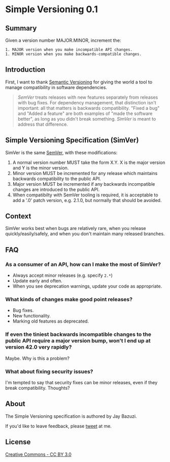 # Simple Versioning 0.1

## Summary

Given a version number MAJOR.MINOR, increment the:

    1. MAJOR version when you make incompatible API changes.
    1. MINOR version when you make backwards-compatible changes.

## Introduction

First, I want to thank [Semantic Versioning](http://semver.org) for giving the world a tool to manage compatibility in software dependencies.

>    _SemVer_ treats releases with new features separately from releases with bug fixes. For dependency management, that distinction isn't important: all that matters is backwards compatibility. "Fixed a bug" and "Added a feature" are both examples of "made the software better", as long as you didn't break something. _SimVer_ is meant to address that difference.


## Simple Versioning Specification (SimVer)

SimVer is the same [SemVer](http://semver.org), with these modifications:

1. A normal version number MUST take the form X.Y. X is the major version and Y is the minor version.
1. Minor version MUST be incremented for any release which maintains backwards compatibility to the public API.
1. Major version MUST be incremented if any backwards incompatible changes are introduced to the public API.
1. When compatibilty with SemVer tooling is required, it is acceptable to add a '.0' patch version, e.g. 2.1.0, but normally that should be avoided.

## Context

SimVer works best when bugs are relatively rare, when you release quickly/easily/safely, and when you don't maintain many released branches.

## FAQ

### As a consumer of an API, how can I make the most of SimVer?

 - Always accept minor releases (e.g. specify `2.*`)
 - Update early and often.
 - When you see deprecation warnings, update your code as appropriate.

### What kinds of changes make good point releases?

 - Bug fixes.
 - New functionality.
 - Marking old features as deprecated.

### If even the tiniest backwards incompatible changes to the public API require a major version bump, won't I end up at version 42.0 very rapidly?

Maybe. Why is this a problem?

### What about fixing security issues?

I'm tempted to say that security fixes can be minor releases, even if they break compatibility. Thoughts?

## About

The Simple Versioning specification is authored by Jay Bazuzi.

If you'd like to leave feedback, please [tweet](http://twitter.com/jaybazuzi) at me.

## License

[Creative Commons - CC BY 3.0](http://creativecommons.org/licenses/by/3.0/)
